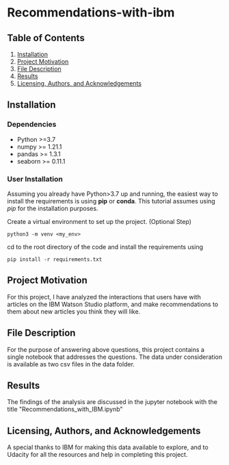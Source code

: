 # Recommendations-with-ibm

## Table of Contents
1. [Installation](#installation)
2. [Project Motivation](#project-motivation)
3. [File Description](#file-description)
4. [Results](#results)
5. [Licensing, Authors, and Acknowledgements](#licensing-authors-and-acknowledgements)

## Installation
### Dependencies
* Python >=3.7
* numpy >= 1.21.1
* pandas >= 1.3.1
* seaborn >= 0.11.1

### User Installation
Assuming you already have Python>3.7 up and running, the easiest way to install 
the requirements is using **pip** or **conda**. This tutorial assumes using _pip_
for the installation purposes.

Create a virtual environment to set up the project. (Optional Step)

``
python3 -m venv <my_env>
``

cd to the root directory of the code and install the requirements using

``
pip install -r requirements.txt
``

## Project Motivation
For this project, I have analyzed the interactions that users have with 
articles on the IBM Watson Studio platform, and make recommendations to them 
about new articles you think they will like.

## File Description
For the purpose of answering above questions, this project contains a single 
notebook that addresses the questions. The data under consideration is available
as two csv files in the data folder.

## Results
The findings of the analysis are discussed in the jupyter notebook with the 
title "Recommendations_with_IBM.ipynb"

## Licensing, Authors, and Acknowledgements
A special thanks to IBM for making this data available to explore, and 
to Udacity for all the resources and help in completing this project.
